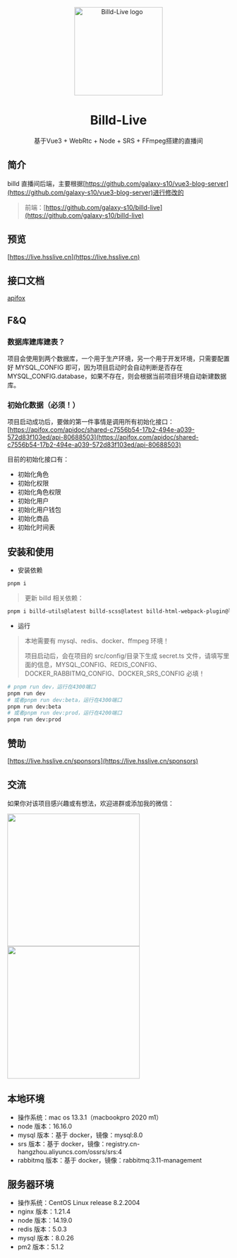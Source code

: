 <p align="center">
  <a href="https://live.hsslive.cn" target="_blank">
    <img
      width="200"
      src="https://resource.hsslive.cn/image/1613141138717Billd.webp"
      alt="Billd-Live logo"
    />
  </a>
</p>

<h1 align="center">
  Billd-Live
</h1>

<p align="center">
  基于Vue3 + WebRtc + Node + SRS + FFmpeg搭建的直播间
</p>

## 简介

billd 直播间后端，主要根据[https://github.com/galaxy-s10/vue3-blog-server](https://github.com/galaxy-s10/vue3-blog-server)进行修改的

> 前端：[https://github.com/galaxy-s10/billd-live](https://github.com/galaxy-s10/billd-live)

## 预览

[https://live.hsslive.cn](https://live.hsslive.cn)

## 接口文档

[apifox](https://apifox.com/apidoc/shared-c7556b54-17b2-494e-a039-572d83f103ed/)

## F&Q

### 数据库建库建表？

项目会使用到两个数据库，一个用于生产环境，另一个用于开发环境，只需要配置好 MYSQL_CONFIG 即可，因为项目启动时会自动判断是否存在 MYSQL_CONFIG.database，如果不存在，则会根据当前项目环境自动新建数据库。

### 初始化数据（必须！）

项目启动成功后，要做的第一件事情是调用所有初始化接口：[https://apifox.com/apidoc/shared-c7556b54-17b2-494e-a039-572d83f103ed/api-80688503](https://apifox.com/apidoc/shared-c7556b54-17b2-494e-a039-572d83f103ed/api-80688503)

目前的初始化接口有：

- 初始化角色
- 初始化权限
- 初始化角色权限
- 初始化用户
- 初始化用户钱包
- 初始化商品
- 初始化时间表

## 安装和使用

- 安装依赖

```bash
pnpm i
```

> 更新 billd 相关依赖：

```bash
pnpm i billd-utils@latest billd-scss@latest billd-html-webpack-plugin@latest billd-deploy@latest
```

- 运行

> 本地需要有 mysql、redis、docker、ffmpeg 环境！
>
> 项目启动后，会在项目的 src/config/目录下生成 secret.ts 文件，请填写里面的信息，MYSQL_CONFIG、REDIS_CONFIG、DOCKER_RABBITMQ_CONFIG、DOCKER_SRS_CONFIG 必填！

```bash
# pnpm run dev，运行在4300端口
pnpm run dev
# 或者pnpm run dev:beta，运行在4300端口
pnpm run dev:beta
# 或者pnpm run dev:prod，运行在4200端口
pnpm run dev:prod
```

## 赞助

[https://live.hsslive.cn/sponsors](https://live.hsslive.cn/sponsors)

## 交流

如果你对该项目感兴趣或有想法，欢迎进群或添加我的微信：

<div>
  <img
    src="https://resource.hsslive.cn/image/1443d854f04cd03980343ef3d003a427.webp" 
    style="height:300px"
    />
  <img
    src="https://resource.hsslive.cn/image/57c5b5598736e6e4f7e406ae503120f8.webp" 
    style="height:300px"
    />
</div>

## 本地环境

- 操作系统：mac os 13.3.1（macbookpro 2020 m1）
- node 版本：16.16.0
- mysql 版本：基于 docker，镜像：mysql:8.0
- srs 版本：基于 docker，镜像：registry.cn-hangzhou.aliyuncs.com/ossrs/srs:4
- rabbitmq 版本：基于 docker，镜像：rabbitmq:3.11-management

## 服务器环境

- 操作系统：CentOS Linux release 8.2.2004
- nginx 版本：1.21.4
- node 版本：14.19.0
- redis 版本：5.0.3
- mysql 版本：8.0.26
- pm2 版本：5.1.2
